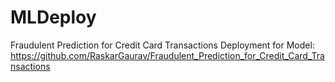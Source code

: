 # MLDeploy
Fraudulent Prediction for Credit Card Transactions
Deployment for Model: https://github.com/RaskarGaurav/Fraudulent_Prediction_for_Credit_Card_Transactions
